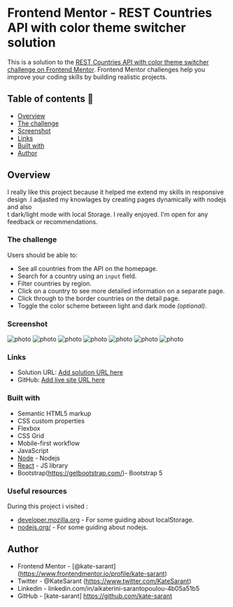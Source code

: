 # Frontend Mentor - REST Countries API with color theme switcher solution

This is a solution to the [REST Countries API with color theme switcher challenge on Frontend Mentor](https://www.frontendmentor.io/challenges/rest-countries-api-with-color-theme-switcher-5cacc469fec04111f7b848ca). Frontend Mentor challenges help you improve your coding skills by building realistic projects.

## Table of contents  🚀

  - [Overview](#overview)
  - [The challenge](#the-challenge)
  - [Screenshot](#screenshot)
  - [Links](#links)
  - [Built with](#built-with)
  - [Author](#author)




## Overview

I really like this project because it helped me extend
my skills in responsive design .I adjasted my knowlages by creating
pages dynamically with nodejs and also  
t dark/light mode with local Storage. I really enjoyed.
I'm open for any feedback or recommendations.

### The challenge

Users should be able to:

- See all countries from the API on the homepage.
- Search for a country using an `input` field.
- Filter countries by region.
- Click on a country to see more detailed information on a separate page.
- Click through to the border countries on the detail page.
- Toggle the color scheme between light and dark mode *(optional)*.

### Screenshot

![photo](./assets/375px_country_photo_light.png)
![photo](./assets/375px_screen_dark.png)
![photo](./assets/375px_screenLight_homepage.png)
![photo](./assets/home_photo_dark_1440px.png)
![photo](./homepage_light_1440px.png)
![photo](./medium_dark.png)
![photo](./medium_light.png)


### Links

- Solution URL: [Add solution URL here](https://your-solution-url.com)
- GitHub: [Add live site URL here](ttps://github.com/kate-sarant/kate-sarant-REST-Countries-API-with-color-theme-switcher)



### Built with

- Semantic HTML5 markup
- CSS custom properties
- Flexbox
- CSS Grid
- Mobile-first workflow
- JavaScript
- [Node](https://nodejs.org/) - Nodejs
- [React](https://reactjs.org/) - JS library
- Bootstrap(https://getbootstrap.com/)- Bootstrap 5

### Useful resources
During this project i visited :
- [developer.mozilla.org](https://developer.mozilla.org/en-US/docs/Web/API/Window/localStorage) - For some guiding about localStorage.
- [nodejs.org/](https://nodejs.org/en/docs/) - For some guiding about nodejs.

## Author

- Frontend Mentor - [@kate-sarant] (https://www.frontendmentor.io/profile/kate-sarant)
- Twitter - @KateSarant (https://www.twitter.com/KateSarant)
- Linkedin - linkedin.com/in/aikaterini-sarantopoulou-4b05a51b5
- GitHub - [kate-sarant] https://github.com/kate-sarant
